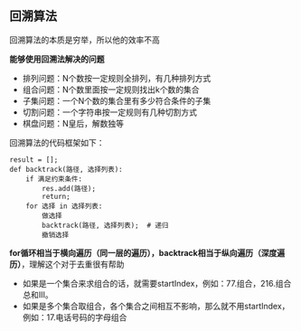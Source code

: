 ## 回溯算法

回溯算法的本质是穷举，所以他的效率不高

**能够使用回溯法解决的问题**

- 排列问题：N个数按一定规则全排列，有几种排列方式
- 组合问题：N个数里面按一定规则找出k个数的集合
- 子集问题：一个N个数的集合里有多少符合条件的子集
- 切割问题：一个字符串按一定规则有几种切割方式
- 棋盘问题：N皇后，解数独等


回溯算法的代码框架如下：
```
result = [];
def backtrack(路径, 选择列表):
    if 满足约束条件:
        res.add(路径);
        return;
    for 选择 in 选择列表:
        做选择
        backtrack(路径, 选择列表);  # 递归
        撤销选择
```
**for循环相当于横向遍历（同一层的遍历），backtrack相当于纵向遍历（深度遍历）**，理解这个对于去重很有帮助

- 如果是一个集合来求组合的话，就需要startIndex，例如：77.组合，216.组合总和III。
- 如果是多个集合取组合，各个集合之间相互不影响，那么就不用startIndex，例如：17.电话号码的字母组合